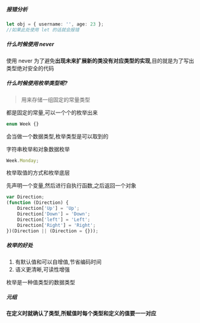##### 报错分析

```ts
let obj = { username: '', age: 23 };
//如果此处使用 let 的话就会报错
```

##### 什么时候使用 never

使用 never 为了避免**出现未来扩展新的类没有对应类型的实现**,目的就是为了写出类型绝对安全的代码

##### 什么时候使用枚举类型呢?

> 用来存储一组固定的常量类型

都是固定的常量,可以一个个的枚举出来

```ts
enum Week {}
```

会当做一个数据类型,枚举类型是可以取到的

字符串枚举和对象数据枚举

```js
Week.Monday;
```

枚举取值的方式和枚举底层

先声明一个变量,然后进行自执行函数,之后返回一个对象

```js
var Direction;
(function (Direction) {
	Direction['Up'] = 'Up';
	Direction['Down'] = 'Down';
	Direction['left'] = 'Left';
	Direction['Right'] = 'Right';
})(Direction || (Direction = {}));
```

##### 枚举的好处

1. 有默认值和可以自增值,节省编码时间
2. 语义更清晰,可读性增强

枚举是一种值类型的数据类型

##### 元组

**在定义时就确认了类型,所赋值时每个类型和定义的值要一一对应**
